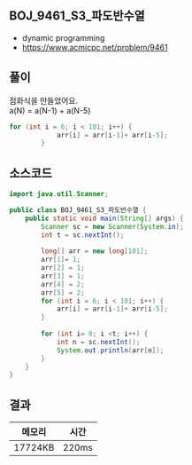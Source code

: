 ## BOJ_9461_S3_파도반수열
- dynamic programming
- https://www.acmicpc.net/problem/9461



## 풀이

점화식을 만들었어요.<br/>
a(N) = a(N-1) + a(N-5)<br/>

~~~java
for (int i = 6; i < 101; i++) {
			arr[i] = arr[i-1]+ arr[i-5];
		}
~~~

## 소스코드
~~~java
import java.util.Scanner;

public class BOJ_9461_S3_파도반수열 {
	public static void main(String[] args) {
		Scanner sc = new Scanner(System.in);
		int t = sc.nextInt();
		
		long[] arr = new long[101];
		arr[1]= 1;
		arr[2] = 1;
		arr[3] = 1;
		arr[4] = 2;
		arr[5] = 2;
		for (int i = 6; i < 101; i++) {
			arr[i] = arr[i-1]+ arr[i-5];
		}
		
		for (int i= 0; i <t; i++) {
			int n = sc.nextInt();
			System.out.println(arr[n]);
		}
	}
}
~~~

## 결과 

| 메모리  | 시간 |
|----|----|
| 17724KB| 220ms|

